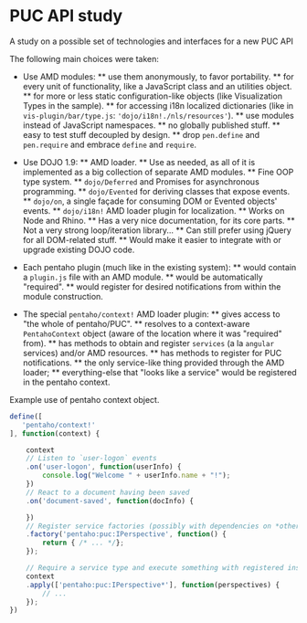 # PUC API study

A study on a possible set of technologies and interfaces for a new PUC API

The following main choices were taken:

* Use AMD modules:
** use them anonymously, to favor portability.
** for every unit of functionality, like a JavaScript class and an utilities object.
** for more or less static configuration-like objects (like Visualization Types in the sample).
** for accessing i18n localized dictionaries (like in `vis-plugin/bar/type.js`: `'dojo/i18n!./nls/resources'`).
** use modules instead of JavaScript namespaces.
** no globally published stuff.
** easy to test stuff decoupled by design.
** drop `pen.define` and `pen.require` and embrace `define` and `require`.

* Use DOJO 1.9:
** AMD loader.
** Use as needed, as all of it is implemented as a big collection of separate AMD modules.
** Fine OOP type system.
** `dojo/Deferred` and Promises for asynchronous programming.
** `dojo/Evented` for deriving classes that expose events.
** `dojo/on`, a single façade for consuming DOM or Evented objects' events.
** `dojo/i18n!` AMD loader plugin for localization.
** Works on Node and Rhino.
** Has a very nice documentation, for its core parts.
** Not a very strong loop/iteration library...
** Can still prefer using jQuery for all DOM-related stuff.
** Would make it easier to integrate with or upgrade existing DOJO code.

* Each pentaho plugin (much like in the existing system):
** would contain a `plugin.js` file with an AMD module.
** would be automatically "required".
** would register for desired notifications from within the module construction.

* The special `pentaho/context!` AMD loader plugin:
** gives access to "the whole of pentaho/PUC".
** resolves to a context-aware `PentahoContext` object (aware of the location where it was "required" from).
** has methods to obtain and register `services` (a la `angular` services) and/or AMD resources.
** has methods to register for PUC notifications.
** the only service-like thing provided through the AMD loader;
** everything-else that "looks like a service" would be registered in the pentaho context.

Example use of pentaho context object.
```javascript
define([
   'pentaho/context!'
], function(context) {

    context
    // Listen to `user-logon` events
    .on('user-logon', function(userInfo) {
        console.log("Welcome " + userInfo.name + "!");
    })
    // React to a document having been saved
    .on('document-saved', function(docInfo) {

    })
    // Register service factories (possibly with dependencies on *other services* and/or AMD resources).
    .factory('pentaho:puc:IPerspective', function() {
        return { /* ... */};
    });

    // Require a service type and execute something with registered instances:
    context
    .apply(['pentaho:puc:IPerspective*'], function(perspectives) {
        // ...
    });
})
```
